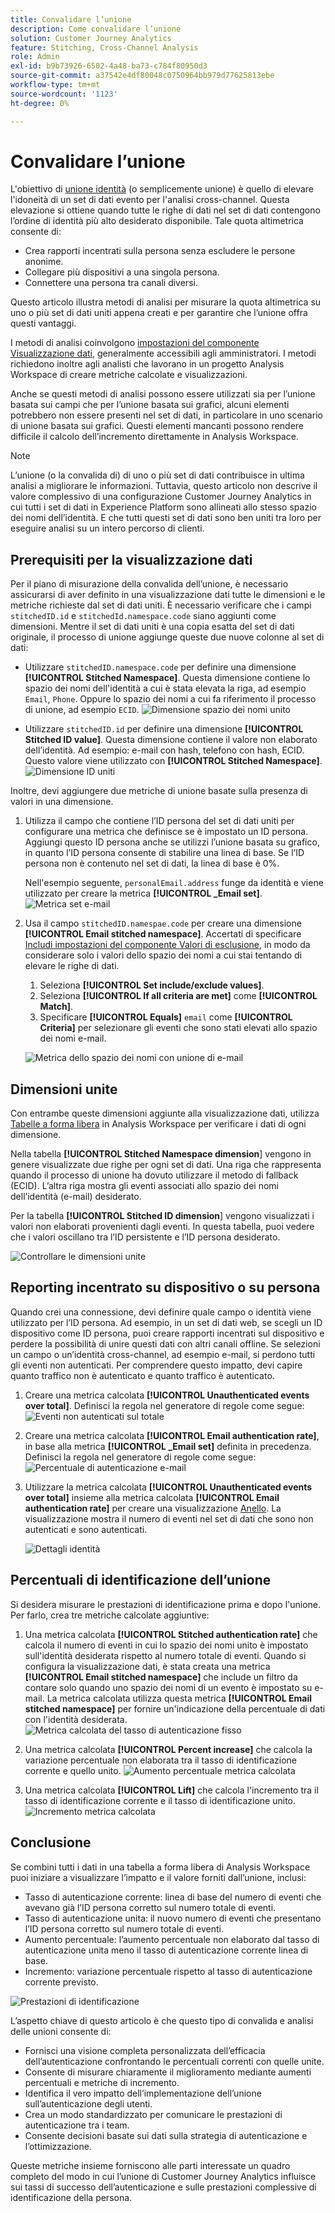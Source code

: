 ```yaml
---
title: Convalidare l’unione
description: Come convalidare l’unione
solution: Customer Journey Analytics
feature: Stitching, Cross-Channel Analysis
role: Admin
exl-id: b9b73926-6502-4a48-ba73-c784f80950d3
source-git-commit: a37542e4df80048c0750964bb979d77625813ebe
workflow-type: tm+mt
source-wordcount: '1123'
ht-degree: 0%

---
```


# Convalidare l’unione

L&#39;obiettivo di [unione identità](/help/stitching/overview.md) (o semplicemente unione) è quello di elevare l&#39;idoneità di un set di dati evento per l&#39;analisi cross-channel. Questa elevazione si ottiene quando tutte le righe di dati nel set di dati contengono l’ordine di identità più alto desiderato disponibile. Tale quota altimetrica consente di:

* Crea rapporti incentrati sulla persona senza escludere le persone anonime.
* Collegare più dispositivi a una singola persona.
* Connettere una persona tra canali diversi.

Questo articolo illustra metodi di analisi per misurare la quota altimetrica su uno o più set di dati uniti appena creati e per garantire che l’unione offra questi vantaggi.

I metodi di analisi coinvolgono [impostazioni del componente Visualizzazione dati](/help/data-views/component-settings/overview.md), generalmente accessibili agli amministratori. I metodi richiedono inoltre agli analisti che lavorano in un progetto Analysis Workspace di creare metriche calcolate e visualizzazioni.

Anche se questi metodi di analisi possono essere utilizzati sia per l’unione basata sui campi che per l’unione basata sui grafici, alcuni elementi potrebbero non essere presenti nel set di dati, in particolare in uno scenario di unione basata sui grafici. Questi elementi mancanti possono rendere difficile il calcolo dell’incremento direttamente in Analysis Workspace.

>[!NOTE]
>
>L’unione (o la convalida di) di uno o più set di dati contribuisce in ultima analisi a migliorare le informazioni. Tuttavia, questo articolo non descrive il valore complessivo di una configurazione Customer Journey Analytics in cui tutti i set di dati in Experience Platform sono allineati allo stesso spazio dei nomi dell’identità. E che tutti questi set di dati sono ben uniti tra loro per eseguire analisi su un intero percorso di clienti.


## Prerequisiti per la visualizzazione dati

Per il piano di misurazione della convalida dell’unione, è necessario assicurarsi di aver definito in una visualizzazione dati tutte le dimensioni e le metriche richieste dal set di dati uniti. È necessario verificare che i campi `stitchedID.id` e `stitchedId.namespace.code` siano aggiunti come dimensioni. Mentre il set di dati uniti è una copia esatta del set di dati originale, il processo di unione aggiunge queste due nuove colonne al set di dati:

* Utilizzare `stitchedID.namespace.code` per definire una dimensione **[!UICONTROL Stitched Namespace]**. Questa dimensione contiene lo spazio dei nomi dell&#39;identità a cui è stata elevata la riga, ad esempio `Email`, `Phone`. Oppure lo spazio dei nomi a cui fa riferimento il processo di unione, ad esempio `ECID`.
  ![Dimensione spazio dei nomi unito](assets/stitchednamespace-dimension.png)

* Utilizzare `stitchedID.id` per definire una dimensione **[!UICONTROL Stitched ID value]**. Questa dimensione contiene il valore non elaborato dell’identità. Ad esempio: e-mail con hash, telefono con hash, ECID. Questo valore viene utilizzato con **[!UICONTROL Stitched Namespace]**.
  ![Dimensione ID uniti](assets/stitchedid-dimension.png)


Inoltre, devi aggiungere due metriche di unione basate sulla presenza di valori in una dimensione.

1. Utilizza il campo che contiene l’ID persona del set di dati uniti per configurare una metrica che definisce se è impostato un ID persona. Aggiungi questo ID persona anche se utilizzi l’unione basata su grafico, in quanto l’ID persona consente di stabilire una linea di base. Se l’ID persona non è contenuto nel set di dati, la linea di base è 0%.

   Nell&#39;esempio seguente, `personalEmail.address` funge da identità e viene utilizzato per creare la metrica **[!UICONTROL  _Email set]**.
   ![Metrica set e-mail](assets/emailset-metric.png)

1. Usa il campo `stitchedID.namespae.code` per creare una dimensione **[!UICONTROL Email stitched namespace]**. Accertati di specificare [Includi impostazioni del componente Valori di esclusione](/help/data-views/component-settings/include-exclude-values.md), in modo da considerare solo i valori dello spazio dei nomi a cui stai tentando di elevare le righe di dati.
   1. Seleziona **[!UICONTROL Set include/exclude values]**.
   1. Seleziona **[!UICONTROL If all criteria are met]** come **[!UICONTROL Match]**.
   1. Specificare **[!UICONTROL Equals]** `email` come **[!UICONTROL Criteria]** per selezionare gli eventi che sono stati elevati allo spazio dei nomi e-mail.

   ![Metrica dello spazio dei nomi con unione di e-mail](assets/emailstitchednamespace-metric.png)

## Dimensioni unite

Con entrambe queste dimensioni aggiunte alla visualizzazione dati, utilizza [Tabelle a forma libera](/help/analysis-workspace/visualizations/freeform-table/freeform-table.md) in Analysis Workspace per verificare i dati di ogni dimensione.

Nella tabella **[!UICONTROL Stitched Namespace dimension**] vengono in genere visualizzate due righe per ogni set di dati. Una riga che rappresenta quando il processo di unione ha dovuto utilizzare il metodo di fallback (ECID). L’altra riga mostra gli eventi associati allo spazio dei nomi dell’identità (e-mail) desiderato.

Per la tabella **[!UICONTROL Stitched ID dimension**] vengono visualizzati i valori non elaborati provenienti dagli eventi. In questa tabella, puoi vedere che i valori oscillano tra l’ID persistente e l’ID persona desiderato.

![Controllare le dimensioni unite](assets/check-data-on-stitching.png)


## Reporting incentrato su dispositivo o su persona

Quando crei una connessione, devi definire quale campo o identità viene utilizzato per l’ID persona. Ad esempio, in un set di dati web, se scegli un ID dispositivo come ID persona, puoi creare rapporti incentrati sul dispositivo e perdere la possibilità di unire questi dati con altri canali offline. Se selezioni un campo o un’identità cross-channel, ad esempio e-mail, si perdono tutti gli eventi non autenticati. Per comprendere questo impatto, devi capire quanto traffico non è autenticato e quanto traffico è autenticato.

1. Creare una metrica calcolata **[!UICONTROL Unauthenticated events over total]**. Definisci la regola nel generatore di regole come segue:
   ![Eventi non autenticati sul totale](assets/calcmetric-unauthenticatedeventsovertotal.png)

1. Creare una metrica calcolata **[!UICONTROL Email authentication rate]**, in base alla metrica **[!UICONTROL _Email set]** definita in precedenza. Definisci la regola nel generatore di regole come segue:
   ![Percentuale di autenticazione e-mail](assets/calcmetric-emailauthenticationrate.png)

1. Utilizzare la metrica calcolata **[!UICONTROL Unauthenticated events over total]** insieme alla metrica calcolata **[!UICONTROL Email authentication rate]** per creare una visualizzazione [Anello](/help/analysis-workspace/visualizations/donut.md). La visualizzazione mostra il numero di eventi nel set di dati che sono non autenticati e sono autenticati.

   ![Dettagli identità](assets/identification-details.png)



## Percentuali di identificazione dell’unione

Si desidera misurare le prestazioni di identificazione prima e dopo l&#39;unione. Per farlo, crea tre metriche calcolate aggiuntive:

1. Una metrica calcolata **[!UICONTROL Stitched authentication rate]** che calcola il numero di eventi in cui lo spazio dei nomi unito è impostato sull&#39;identità desiderata rispetto al numero totale di eventi. Quando si configura la visualizzazione dati, è stata creata una metrica **[!UICONTROL Email stitched namespace]** che include un filtro da contare solo quando uno spazio dei nomi di un evento è impostato su e-mail. La metrica calcolata utilizza questa metrica **[!UICONTROL Email stitched namespace]** per fornire un&#39;indicazione della percentuale di dati con l&#39;identità desiderata.
   ![Metrica calcolata del tasso di autenticazione fisso](assets/calcmetric-stitchedauthenticationrate.png)

1. Una metrica calcolata **[!UICONTROL Percent increase]** che calcola la variazione percentuale non elaborata tra il tasso di identificazione corrente e quello unito.
   ![Aumento percentuale metrica calcolata](assets/calcmetric-percentincrease.png)

1. Una metrica calcolata **[!UICONTROL Lift]** che calcola l&#39;incremento tra il tasso di identificazione corrente e il tasso di identificazione unito.
   ![Incremento metrica calcolata](assets/calcmetric-lift.png)


## Conclusione

Se combini tutti i dati in una tabella a forma libera di Analysis Workspace puoi iniziare a visualizzare l’impatto e il valore forniti dall’unione, inclusi:

* Tasso di autenticazione corrente: linea di base del numero di eventi che avevano già l’ID persona corretto sul numero totale di eventi.
* Tasso di autenticazione unita: il nuovo numero di eventi che presentano l’ID persona corretto sul numero totale di eventi.
* Aumento percentuale: l’aumento percentuale non elaborato dal tasso di autenticazione unita meno il tasso di autenticazione corrente linea di base.
* Incremento: variazione percentuale rispetto al tasso di autenticazione corrente previsto.

![Prestazioni di identificazione](assets/identification-performance.png)

L’aspetto chiave di questo articolo è che questo tipo di convalida e analisi delle unioni consente di:

* Fornisci una visione completa personalizzata dell’efficacia dell’autenticazione confrontando le percentuali correnti con quelle unite.
* Consente di misurare chiaramente il miglioramento mediante aumenti percentuali e metriche di incremento.
* Identifica il vero impatto dell’implementazione dell’unione sull’autenticazione degli utenti.
* Crea un modo standardizzato per comunicare le prestazioni di autenticazione tra i team.
* Consente decisioni basate sui dati sulla strategia di autenticazione e l’ottimizzazione.

Queste metriche insieme forniscono alle parti interessate un quadro completo del modo in cui l’unione di Customer Journey Analytics influisce sui tassi di successo dell’autenticazione e sulle prestazioni complessive di identificazione della persona.

